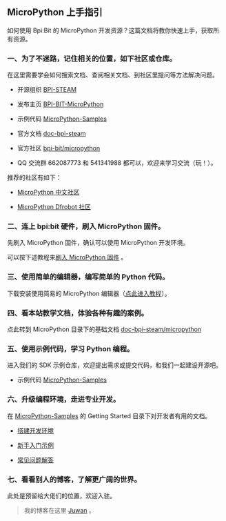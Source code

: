 ## MicroPython 上手指引

如何使用 Bpi:Bit 的 MicroPython 开发资源？这篇文档将教你快速上手，获取所有资源。

### 一、为了不迷路，记住相关的位置，如下社区或仓库。

在这里需要学会如何搜索文档、查阅相关文档、到社区里提问等方法解决问题。

- 开源组织 [BPI-STEAM](https://github.com/BPI-STEAM)

- 发布主页 [BPI-BIT-MicroPython](https://github.com/BPI-STEAM/BPI-BIT-MicroPython)

- 示例代码 [MicroPython-Samples](https://github.com/BPI-STEAM/MicroPython-Samples)

- 官方文档 [doc-bpi-steam](https://bpi-steam-docs.readthedocs.io)

- 官方社区 [bpi-bit/micropython](https://forum.banana-pi.org.cn/c/bpi-bit/micropython)

- QQ 交流群 662087773 和 541341988 都可以，欢迎来学习交流（玩！）。

推荐的社区有如下：

- [MicroPython 中文社区](http://www.micropython.org.cn/bbs/)

- [MicroPython Dfrobot 社区](http://mc.dfrobot.com.cn/forum-157-1.html)

### 二、连上 bpi:bit 硬件，刷入 MicroPython 固件。

先刷入 MicroPython 固件，确认可以使用 MicroPython 开发环境。

可以按下述教程来[刷入 MicroPython 固件](tutorials/flash_mpy.html) 。

### 三、使用简单的编辑器，编写简单的 Python 代码。

下载安装使用简易的 MicroPython 编辑器（[点此进入教程](tutorials/simple_use.html)）。

### 四、看本站教学文档，体验各种有趣的案例。

点此转到 MicroPython 目录下的基础文档 [doc-bpi-steam/micropython](https://bpi-steam-docs.readthedocs.io/zh_CN/latest/micropython/tutorials/index.html#)

### 五、使用示例代码，学习 Python 编程。

进入我们的 SDK 示例仓库，欢迎提出需求或提交代码，和我们一起建设开源吧。

- 示例代码 [MicroPython-Samples](https://github.com/BPI-STEAM/MicroPython-Samples)

### 六、升级编程环境，走进专业开发。

在 [MicroPython-Samples](https://github.com/BPI-STEAM/MicroPython-Samples) 的 Getting Started 目录下对开发者有用的文档。

- [搭建开发环境](https://github.com/BPI-STEAM/MicroPython-Samples/blob/master/readme/build.md)
  
- [新手入门示例](https://github.com/BPI-STEAM/MicroPython-Samples/blob/master/readme/example.md)

- [常见问题解答](https://github.com/BPI-STEAM/MicroPython-Samples/blob/master/readme/FAQ.md)

### 七、看看别人的博客，了解更广阔的世界。

此处是预留给大佬们的位置，欢迎入驻。

> 我的博客在这里 [Juwan](http://cnblogs.com/juwan) 。
